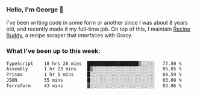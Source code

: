 ### Hello, I'm George 👋

I've been writing code in some form or another since I was about 8 years old, and recently made it my full-time job. On top of this, I maintain [Recipe Buddy](https://github.com/georgegebbett/recipe-buddy), a recipe scraper that interfaces with Grocy.  

<!--
**georgegebbett/georgegebbett** is a ✨ _special_ ✨ repository because its `README.md` (this file) appears on your GitHub profile.

Here are some ideas to get you started:

- 🔭 I’m currently working on ...
- 🌱 I’m currently learning ...
- 👯 I’m looking to collaborate on ...
- 🤔 I’m looking for help with ...
- 💬 Ask me about ...
- 📫 How to reach me: ...
- 😄 Pronouns: ...
- ⚡ Fun fact: ...
-->

### What I've been up to this week:
<!--START_SECTION:waka-->

```txt
TypeScript    18 hrs 26 mins  ███████████████████▒░░░░░   77.50 %
Assembly      1 hr 23 mins    █▒░░░░░░░░░░░░░░░░░░░░░░░   05.85 %
Prisma        1 hr 5 mins     █░░░░░░░░░░░░░░░░░░░░░░░░   04.59 %
JSON          55 mins         █░░░░░░░░░░░░░░░░░░░░░░░░   03.89 %
Terraform     43 mins         ▓░░░░░░░░░░░░░░░░░░░░░░░░   03.06 %
```

<!--END_SECTION:waka-->
